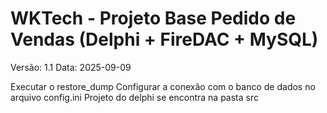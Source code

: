# WKTech - Projeto Base Pedido de Vendas (Delphi + FireDAC + MySQL)

Versão: 1.1
Data: 2025-09-09

Executar o restore_dump
Configurar a conexão com o banco de dados no arquivo config.ini
Projeto do delphi se encontra na pasta src 